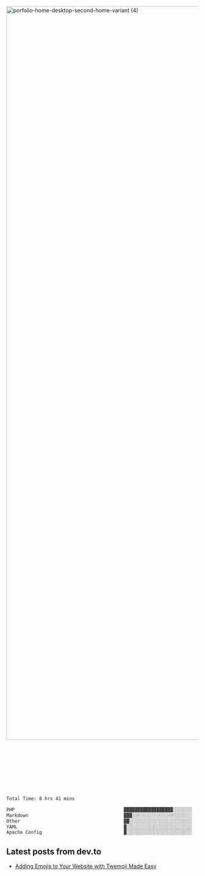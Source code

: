 <img width="1920" alt="porfolio-home-desktop-second-home-variant (4)" src="https://user-images.githubusercontent.com/44812120/231556360-1ee1d327-1a45-4bda-a93d-dd32a34149e4.png">
 
 
 
 
 
 <br><br><br><br><br><br><br>
<!--START_SECTION:waka-->

```txt
Total Time: 8 hrs 41 mins

PHP                                        ▓▓▓▓▓▓▓▓▓▓▓▓▓▓▓▓▓▓░░░░░░░   71.22 %
Markdown                                   ▓▓▓░░░░░░░░░░░░░░░░░░░░░░   11.81 %
Other                                      ▓▓░░░░░░░░░░░░░░░░░░░░░░░   08.03 %
YAML                                       ▓░░░░░░░░░░░░░░░░░░░░░░░░   03.49 %
Apache Config                              ▓░░░░░░░░░░░░░░░░░░░░░░░░   03.40 %
```

<!--END_SECTION:waka-->

## Latest posts from dev.to
<!-- MEDIUM-STORY-LIST:START -->
- [Adding Emojis to Your Website with Twemoji Made Easy](https://dev.to/danielsebesta/adding-emojis-to-your-website-with-twemoji-made-easy-mc8)
<!-- MEDIUM-STORY-LIST:END -->

